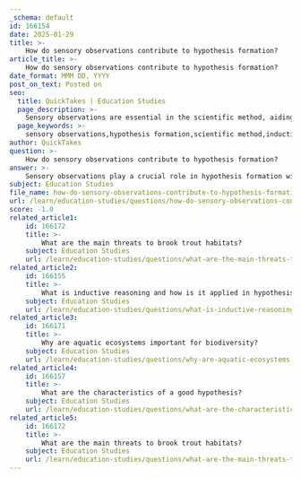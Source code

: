 ```yaml
---
_schema: default
id: 166154
date: 2025-01-29
title: >-
    How do sensory observations contribute to hypothesis formation?
article_title: >-
    How do sensory observations contribute to hypothesis formation?
date_format: MMM DD, YYYY
post_on_text: Posted on
seo:
  title: QuickTakes | Education Studies
  page_description: >-
    Sensory observations are essential in the scientific method, aiding hypothesis formation through initial observations, inductive reasoning, hypothesis development, experimental design, and iterative feedback.
  page_keywords: >-
    sensory observations,hypothesis formation,scientific method,inductive reasoning,empirical evidence,experimental design,plant growth,curiosity,scientific inquiry
author: QuickTakes
question: >-
    How do sensory observations contribute to hypothesis formation?
answer: >-
    Sensory observations play a crucial role in hypothesis formation within the scientific method. They serve as the foundational step in the process of inquiry, allowing scientists to gather empirical evidence that informs their understanding of natural phenomena. Here’s how sensory observations contribute to hypothesis formation:\n\n1. **Initial Observations**: Sensory observations involve the use of sight, sound, touch, taste, and smell to gather information about the environment. For instance, a scientist might observe that certain plants grow taller in sunlight compared to those in shade. This initial observation is critical as it sparks curiosity and leads to questions about the underlying mechanisms.\n\n2. **Inductive Reasoning**: Sensory observations often lead to inductive reasoning, where specific observations are used to form general conclusions. For example, if a scientist observes that multiple plants in sunlight are consistently taller than those in shade, they may induce that sunlight promotes plant growth. This process of moving from specific instances to broader generalizations is fundamental in hypothesis formation.\n\n3. **Hypothesis Development**: Based on the observations and the conclusions drawn from them, scientists formulate testable hypotheses. A hypothesis is a tentative, falsifiable statement that provides a possible explanation for the observed phenomena. In the previous example, the hypothesis could be that "increased exposure to sunlight enhances the growth rate of plants."\n\n4. **Guiding Experimental Design**: The hypotheses generated from sensory observations guide the design of experiments. Scientists can create controlled experiments to test their hypotheses, manipulating independent variables (e.g., light exposure) and measuring dependent variables (e.g., plant height). This structured approach allows for systematic investigation of the hypothesis.\n\n5. **Feedback Loop**: The results of experiments can lead to further observations, refining the original hypothesis or leading to new hypotheses. This iterative process is essential in scientific inquiry, as it allows for continuous improvement and deeper understanding of the subject matter.\n\nIn summary, sensory observations are integral to the scientific method as they provide the empirical basis for hypothesis formation. They enable scientists to derive general conclusions through inductive reasoning, which then informs experimental design and further inquiry. This systematic approach ensures that scientific knowledge is built on observable and testable evidence.
subject: Education Studies
file_name: how-do-sensory-observations-contribute-to-hypothesis-formation.md
url: /learn/education-studies/questions/how-do-sensory-observations-contribute-to-hypothesis-formation
score: -1.0
related_article1:
    id: 166172
    title: >-
        What are the main threats to brook trout habitats?
    subject: Education Studies
    url: /learn/education-studies/questions/what-are-the-main-threats-to-brook-trout-habitats
related_article2:
    id: 166155
    title: >-
        What is inductive reasoning and how is it applied in hypothesis creation?
    subject: Education Studies
    url: /learn/education-studies/questions/what-is-inductive-reasoning-and-how-is-it-applied-in-hypothesis-creation
related_article3:
    id: 166171
    title: >-
        Why are aquatic ecosystems important for biodiversity?
    subject: Education Studies
    url: /learn/education-studies/questions/why-are-aquatic-ecosystems-important-for-biodiversity
related_article4:
    id: 166157
    title: >-
        What are the characteristics of a good hypothesis?
    subject: Education Studies
    url: /learn/education-studies/questions/what-are-the-characteristics-of-a-good-hypothesis
related_article5:
    id: 166172
    title: >-
        What are the main threats to brook trout habitats?
    subject: Education Studies
    url: /learn/education-studies/questions/what-are-the-main-threats-to-brook-trout-habitats
---
```


&nbsp;